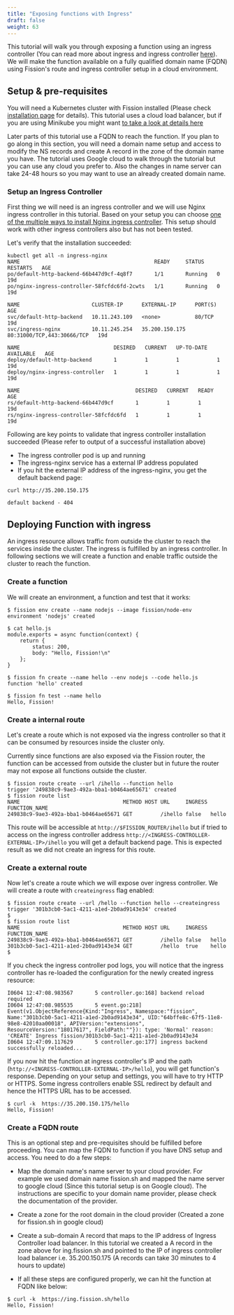 ```yaml
---
title: "Exposing functions with Ingress"
draft: false
weight: 63
---
```


This tutorial will walk you through exposing a function using an ingress controller (You can read more about ingress and ingress controller [here](https://kubernetes.io/docs/concepts/services-networking/ingress/#ingress-controllers)). We will make the function available on a fully qualified domain name (FQDN) using Fission's route and ingress controller setup in a cloud environment.

## Setup & pre-requisites

You will need a Kubernetes cluster with Fission installed (Please check [installation page](../../installation/installation/) for details). This tutorial uses a cloud load  balancer, but if you are using Minikube you might want [to take a look at details here](https://github.com/kubernetes/minikube/issues/496)

Later parts of this tutorial use a FQDN to reach the function. If you plan to go along in this section, you will need a domain name setup and access to modify the NS records and create A record in the zone of the domain name you have. The tutorial uses Google cloud to walk through the tutorial but you can use any cloud you prefer to. Also the changes in name server can take 24-48 hours so you may want to use an already created domain name.

### Setup an Ingress Controller

First thing we will need is an ingress controller and we will use Nginx ingress controller in this tutorial. Based on your setup you can choose [one of the multiple ways to install Nginx ingress controller](https://kubernetes.github.io/ingress-nginx/deploy/). This setup should work with other ingress controllers also but has not been tested.

Let's verify that the installation succeeded:

```
kubectl get all -n ingress-nginx
NAME                                           READY     STATUS    RESTARTS   AGE
po/default-http-backend-66b447d9cf-4q8f7       1/1       Running   0          19d
po/nginx-ingress-controller-58fcfdc6fd-2cwts   1/1       Running   0          19d

NAME                       CLUSTER-IP      EXTERNAL-IP      PORT(S)                      AGE
svc/default-http-backend   10.11.243.109   <none>           80/TCP                       19d
svc/ingress-nginx          10.11.245.254   35.200.150.175   80:31000/TCP,443:30666/TCP   19d

NAME                              DESIRED   CURRENT   UP-TO-DATE   AVAILABLE   AGE
deploy/default-http-backend       1         1         1            1           19d
deploy/nginx-ingress-controller   1         1         1            1           19d

NAME                                     DESIRED   CURRENT   READY     AGE
rs/default-http-backend-66b447d9cf       1         1         1         19d
rs/nginx-ingress-controller-58fcfdc6fd   1         1         1         19d

```

Following are key points to validate that ingress controller installation succeeded (Please refer to output of a successful installation above)

- The ingress controller pod is up and running
- The ingress-nginx service has a external IP address populated
- If you hit the external IP address of the ingress-nginx, you get the default backend page:

```
curl http://35.200.150.175

default backend - 404
```

## Deploying Function with ingress

An ingress resource allows traffic from outside the cluster to reach the services inside the cluster. The ingress is fulfilled by an ingress controller. In following sections we will create a function and enable traffic outside the cluster to reach the function.

### Create a function

We will create an environment, a function and test that it works:

```
$ fission env create --name nodejs --image fission/node-env
environment 'nodejs' created

$ cat hello.js 
module.exports = async function(context) {
    return {
        status: 200,
        body: "Hello, Fission!\n"
    };
}

$ fission fn create --name hello --env nodejs --code hello.js 
function 'hello' created

$ fission fn test --name hello
Hello, Fission!

```

### Create a internal route

Let's create a route which is not exposed via the ingress controller so that it can be consumed by resources inside the cluster only.

Currently since functions are also exposed via the Fission router, the function can be accessed from outside the cluster but in future the router may not expose all functions outside the cluster.

```
$ fission route create --url /ihello --function hello
trigger '249838c9-9ae3-492a-bba1-b0464ae65671' created
$ fission route list
NAME                                 METHOD HOST URL     INGRESS FUNCTION_NAME
249838c9-9ae3-492a-bba1-b0464ae65671 GET         /ihello false   hello
```

This route will be accessible at `http://$FISSION_ROUTER/ihello` but if tried to access on the ingress controller address `http://<INGRESS-CONTROLLER-EXTERNAL-IP>/ihello` you will get a default backend page. This is expected result as we did not create an ingress for this route.

### Create a external route

Now let's create a route which we will expose over ingress controller. We will create a route with `createingress` flag enabled:

```
$ fission route create --url /hello --function hello --createingress
trigger '301b3cb0-5ac1-4211-a1ed-2b0ad9143e34' created
$ 
$ fission route list
NAME                                 METHOD HOST URL     INGRESS FUNCTION_NAME
249838c9-9ae3-492a-bba1-b0464ae65671 GET         /ihello false   hello
301b3cb0-5ac1-4211-a1ed-2b0ad9143e34 GET         /hello  true    hello
$ 

```
If you check the ingress controller pod logs, you will notice that the ingress controller has re-loaded the configuration for the newly created ingress resource:

```
I0604 12:47:08.983567       5 controller.go:168] backend reload required
I0604 12:47:08.985535       5 event.go:218] Event(v1.ObjectReference{Kind:"Ingress", Namespace:"fission", Name:"301b3cb0-5ac1-4211-a1ed-2b0ad9143e34", UID:"64bffe8c-67f5-11e8-98e8-42010aa00018", APIVersion:"extensions", ResourceVersion:"18017617", FieldPath:""}): type: 'Normal' reason: 'CREATE' Ingress fission/301b3cb0-5ac1-4211-a1ed-2b0ad9143e34
I0604 12:47:09.117629       5 controller.go:177] ingress backend successfully reloaded...
```

If you now hit the function at ingress controller's IP and the path (`http://<INGRESS-CONTROLLER-EXTERNAL-IP>/hello`), you will get function's response. Depending on your setup and settings, you will have to try HTTP or HTTPS. Some ingress controllers enable SSL redirect by default and hence the HTTPS URL has to be accessed.

```
$ curl -k  https://35.200.150.175/hello
Hello, Fission!

```

### Create a FQDN route

This is an optional step and pre-requisites should be fulfilled before proceeding. You can map the FQDN to function if you have DNS setup and access. You need to do a few steps:

- Map the domain name's name server to your cloud provider. For example we used domain name fission.sh and mapped the name server to google cloud (Since this tutorial setup is on Google cloud). The instructions are specific to your domain name provider, please check the documentation of the provider.

- Create a zone for the root domain in the cloud provider (Created a zone for fission.sh in google cloud)

- Create a sub-domain A record that maps to the IP address of Ingress Controller load balancer. In this tutorial we created a A record in the zone above for ing.fission.sh and pointed to the IP of ingress controller load balancer i.e. 35.200.150.175 (A records can take 30 minutes to 4 hours to update)

- If all these steps are configured properly, we can hit the function at FQDN like below:

```
$ curl -k  https://ing.fission.sh/hello
Hello, Fission!

```
